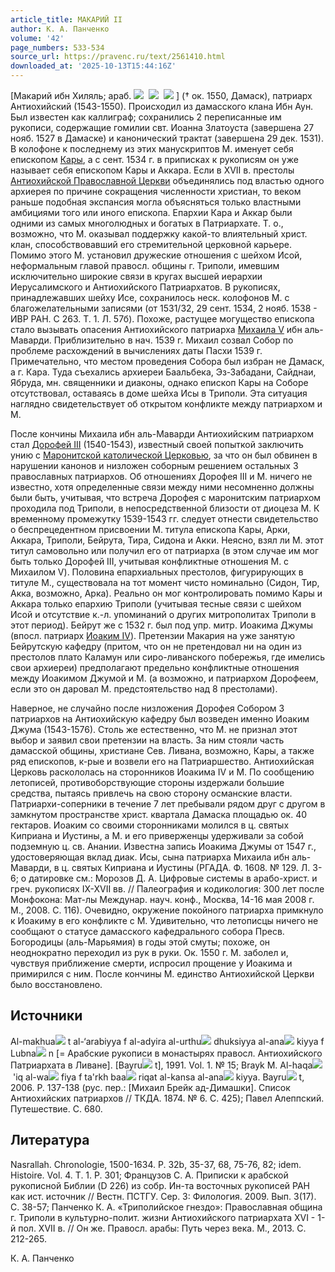 ```yaml
---
article_title: МАКАРИЙ II
author: К. А. Панченко
volume: '42'
page_numbers: 533-534
source_url: https://pravenc.ru/text/2561410.html
downloaded_at: '2025-10-13T15:44:16Z'
---
```


[Макарий ибн Хиляль; араб. ![](https://pravenc.ru/char/26272/xbexddxc7/image.png)  ![](https://pravenc.ru/char/26272/xc5I/image.png)  ![](https://pravenc.ru/char/26272/pxccxcdiBxb8xbf/image.png) ] († ок. 1550, Дамаск), патриарх Антиохийский (1543-1550). Происходил из дамасского клана Ибн Аун. Был известен как каллиграф; сохранились 2 переписанные им рукописи, содержащие гомилии свт. Иоанна Златоуста (завершена 27 нояб. 1527 в Дамаске) и канонический трактат (завершена 29 дек. 1531). В колофоне к последнему из этих манускриптов М. именует себя епископом [Кары](https://pravenc.ru/text/Кары.html), а с сент. 1534 г. в приписках к рукописям он уже называет себя епископом Кары и Аккара. Если в XVII в. престолы [Антиохийской Православной Церкви](<https://pravenc.ru/text/Антиохийская Православная Церковь.html>) объединялись под властью одного архиерея по причине сокращения численности христиан, то веком раньше подобная экспансия могла объясняться только властными амбициями того или иного епископа. Епархии Кара и Аккар были одними из самых многолюдных и богатых в Патриархате. Т. о., возможно, что М. оказывал поддержку какой-то влиятельный христ. клан, способствовавший его стремительной церковной карьере. Помимо этого М. установил дружеские отношения с шейхом Исой, неформальным главой правосл. общины г. Триполи, имевшим исключительно широкие связи в кругах высшей иерархии Иерусалимского и Антиохийского Патриархатов. В рукописях, принадлежавших шейху Исе, сохранилось неск. колофонов М. с благожелательными записями (от 1531/32, 29 сент. 1534, 2 нояб. 1538 - ИВР РАН. С 263. Т. 1. Л. 57б). Похоже, растущее могущество епископа стало вызывать опасения Антиохийского патриарха [Михаила V](<https://pravenc.ru/text/Михаила V.html>) ибн аль-Маварди. Приблизительно в нач. 1539 г. Михаил созвал Собор по проблеме расхождений в вычислениях даты Пасхи 1539 г. Примечательно, что местом проведения Собора был избран не Дамаск, а г. Кара. Туда съехались архиереи Баальбека, Эз-Забадани, Сайднаи, Ябруда, мн. священники и диаконы, однако епископ Кары на Соборе отсутствовал, оставаясь в доме шейха Исы в Триполи. Эта ситуация наглядно свидетельствует об открытом конфликте между патриархом и М.

После кончины Михаила ибн аль-Маварди Антиохийским патриархом стал [Дорофей III](<https://pravenc.ru/text/Дорофей III.html>) (1540-1543), известный своей попыткой заключить унию с [Маронитской католической Церковью](<https://pravenc.ru/text/Маронитской католической Церковью.html>), за что он был обвинен в нарушении канонов и низложен соборным решением остальных 3 православных патриархов. Об отношениях Дорофея III и М. ничего не известно, хотя определенные связи между ними несомненно должны были быть, учитывая, что встреча Дорофея с маронитским патриархом проходила под Триполи, в непосредственной близости от диоцеза М. К временному промежутку 1539-1543 гг. следует отнести свидетельство о беспрецедентном присвоении М. титула епископа Кары, Арки, Аккара, Триполи, Бейрута, Тира, Сидона и Акки. Неясно, взял ли М. этот титул самовольно или получил его от патриарха (в этом случае им мог быть только Дорофей III, учитывая конфликтные отношения М. с Михаилом V). Половина епархиальных престолов, фигурирующих в титуле М., существовала на тот момент чисто номинально (Сидон, Тир, Акка, возможно, Арка). Реально он мог контролировать помимо Кары и Аккара только епархию Триполи (учитывая тесные связи с шейхом Исой и отсутствие к.-л. упоминаний о других митрополитах Триполи в этот период). Бейрут же с 1532 г. был под упр. митр. Иоакима Джумы (впосл. патриарх [Иоаким IV](<https://pravenc.ru/text/Иоаким IV.html>)). Претензии Макария на уже занятую Бейрутскую кафедру (притом, что он не претендовал ни на один из престолов плато Каламун или сиро-ливанского побережья, где имелись свои архиереи) предполагают предельно конфликтные отношения между Иоакимом Джумой и М. (а возможно, и патриархом Дорофеем, если это он даровал М. предстоятельство над 8 престолами).

Наверное, не случайно после низложения Дорофея Собором 3 патриархов на Антиохийскую кафедру был возведен именно Иоаким Джума (1543-1576). Столь же естественно, что М. не признал этот выбор и заявил свои претензии на власть. За ним стояли часть дамасской общины, христиане Сев. Ливана, возможно, Кары, а также ряд епископов, к-рые и возвели его на Патриаршество. Антиохийская Церковь раскололась на сторонников Иоакима IV и М. По сообщению летописей, противоборствующие стороны издержали большие средства, пытаясь привлечь на свою сторону османские власти. Патриархи-соперники в течение 7 лет пребывали рядом друг с другом в замкнутом пространстве христ. квартала Дамаска площадью ок. 40 гектаров. Иоаким со своими сторонниками молился в ц. святых Киприана и Иустины, а М. и его приверженцы удерживали за собой подземную ц. св. Анании. Известна запись Иоакима Джумы от 1547 г., удостоверяющая вклад диак. Исы, сына патриарха Михаила ибн аль-Маварди, в ц. святых Киприана и Иустины (РГАДА. Ф. 1608. № 129. Л. 3-6; о датировке см.: Морозов Д. А. Цифровые системы в арабо-христ. и греч. рукописях IX-XVII вв. // Палеография и кодикология: 300 лет после Монфокона: Мат-лы Междунар. науч. конф., Москва, 14-16 мая 2008 г. М., 2008. С. 116). Очевидно, окружение покойного патриарха примкнуло к Иоакиму в его конфликте с М. Удивительно, что летописцы ничего не сообщают о статусе дамасского кафедрального собора Пресв. Богородицы (аль-Марьямия) в годы этой смуты; похоже, он неоднократно переходил из рук в руки. Ок. 1550 г. М. заболел и, чувствуя приближение смерти, испросил прощение у Иоакима и примирился с ним. После кончины М. единство Антиохийской Церкви было восстановлено.

## Источники

Al-makhua![](https://pravenc.ru/char/26150/x5cx5c/image.png) t al-‘arabiyya f al-adyira al-urthu![](https://pravenc.ru/char/26150/x5cx5c/image.png) dhuksiyya al-ana![](https://pravenc.ru/char/26150/x5cx5c/image.png) kiyya f Lubna![](https://pravenc.ru/char/26150/x5cx5c/image.png) n [= Арабские рукописи в монастырях правосл. Антиохийского Патриархата в Ливане]. [Bayru![](https://pravenc.ru/char/26150/x5cx5c/image.png) t], 1991. Vol. 1. № 15; Brayk M. Al-haqa![](https://pravenc.ru/char/26150/x5cx5c/image.png) 'iq al-wa![](https://pravenc.ru/char/26150/x5cx5c/image.png) fiya f ta'rkh baa![](https://pravenc.ru/char/26150/x5cx5c/image.png) riqat al-kansa al-ana![](https://pravenc.ru/char/26150/x5cx5c/image.png) kiyya. Bayru![](https://pravenc.ru/char/26150/x5cx5c/image.png) t, 2006. P. 137-138 (рус. пер.: [Михаил Брейк ад-Димашки]. Список Антиохийских патриархов // ТКДА. 1874. № 6. С. 425); Павел Алеппский. Путешествие. С. 680.

## Литература

Nasrallah. Chronologie, 1500-1634. P. 32b, 35-37, 68, 75-76, 82; idem. Histoire. Vol. 4. T. 1. P. 301; Французов С. А. Приписки к арабской рукописной Библии (D 226) из собр. Ин-та восточных рукописей РАН как ист. источник // Вестн. ПСТГУ. Сер. 3: Филология. 2009. Вып. 3(17). С. 38-57; Панченко К. А. «Триполийское гнездо»: Православная община г. Триполи в культурно-полит. жизни Антиохийского патриархата XVI - 1-й пол. XVII в. // Он же. Правосл. арабы: Путь через века. М., 2013. С. 212-265.

К. А. Панченко
